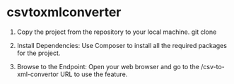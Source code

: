 # csvtoxmlconverter

1. Copy the project from the repository to your local machine.
    git clone <repository-url>

2. Install Dependencies: Use Composer to install all the required packages for the project.

3. Browse to the Endpoint: Open your web browser and go to the /csv-to-xml-convertor URL to use the feature.
